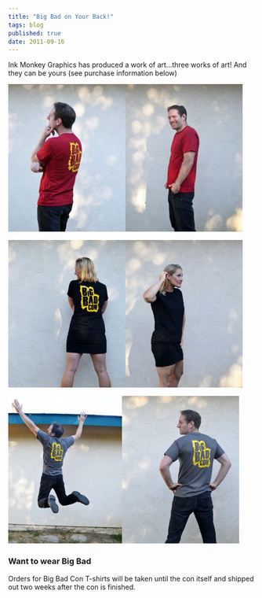 ```yaml
---
title: "Big Bad on Your Back!"
tags: blog
published: true
date: 2011-09-16
---
```


Ink Monkey Graphics has produced a work of art...three works of art! And they can be yours (see purchase information below)

[![Men's Cut in Burgundy: Back](/images/sean-red11-239x300.jpg "Men's Cut in Burgundy: Back")](/images/sean-red11.jpg)[![Men's Cut in Burgundy: Front](/images/sean-red3-239x300.jpg "Men's Cut in Burgundy: Front")](/images/sean-red3.jpg)

[![Women'c Cut in Black: Back](/images/katie21-239x300.jpg "Women'c Cut in Black: Back")](/images/katie21.jpg)[![Women's Cut in Black: Front](/images/katie4-239x300.jpg "Women's Cut in Black: Front")](/images/katie4.jpg)

[![Men's Cut in Charcoal: Back](/images/sean-gray11-232x300.jpg "Men's Cut in Charcoal: Back")](/images/sean-gray11.jpg)[![Men's Cut in Charcoal: Back](/images/sean-gray21-239x300.jpg "Men's Cut in Charcoal: Back")](/images/sean-gray21.jpg)

### Want to wear Big Bad

Orders for Big Bad Con T-shirts will be taken until the con itself and shipped out two weeks after the con is finished.
